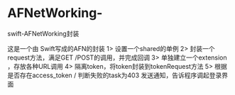 # AFNetWorking-
swift-AFNetWorking封装


这是一个由 Swift写成的AFN的封装
1> 设置一个shared的单例
2> 封装一个request方法，满足GET /POST的调用，并完成回调
3> 单独建立一个extension ，存放各种URL调用
4> 隔离token，将token封装到tokenRequest方法
5> 根据是否存在access_token / 判断失败的task为403 发送通知，告诉程序调起登录界面
           
